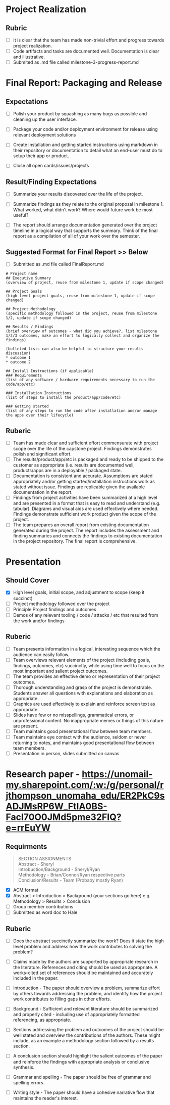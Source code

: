 # Project Realization
## Rubric
 - [ ] It is clear that the team has made non-trivial effort and progress towards project realization.  
 - [ ] Code artifacts and tasks are documented well. Documentation is clear and illustrative.
 - [ ] Submited as .md file called milestone-3-progress-report.md

# Final Report: Packaging and Release
## Expectations
- [ ] Polish your product by squashing as many bugs as possible and cleaning up the user interface.
- [ ] Package your code and/or deployment environment for release using relevant deployment solutions
- [ ] Create installation and getting started instructions using markdown in their repository or documentation to detail what an end-user must do to setup their app or product.
- [ ] Close all open cards/issues/projects


## Result/Finding Expectations
- [ ] Summarize your results discovered over the life of the project.
- [ ] Summarize findings as they relate to the original proposal in milestone 1. What worked, what didn't work? Where would future work be most useful?
- [ ] The report should arrange documentation generated over the project timeline in a logical way that supports the summary. Think of the final report as a compilation of all of your work over the semester.



## Suggested Format for Final Report >> Below
- [ ] Submitted as .md file called FinalReport.md
```
# Project name
## Executive Summary
(overview of project, reuse from milestone 1, update if scope changed)

## Project Goals
(high level project goals, reuse from milestone 1, update if scope changed)

## Project Methodology
(specific methodology followed in the project, reuse from milestone 1/2, update if scope changed)

## Results / Findings
(brief overview of outcomes - what did you achieve?, list milestone 1/2/3 outcomes, make an effort to logically collect and organize the findings)

(bulleted lists can also be helpful to structure your results discussion)
* outcome 1
* outcome 2

## Install Instructions (if applicable)
### Requirements
(list of any software / hardware requirements necessary to run the code/app/etc)

### Installation Instructions
(list of steps to install the product/app/code/etc)

### Getting started
(list of any steps to run the code after installation and/or manage the apps over their lifecycle)
```
## Ruberic
- [ ] Team has made clear and sufficient effort commensurate with project scope over the life of the capstone project. Findings demonstrates polish and significant effort.
- [ ] The results/product/app/etc is packaged and ready to be shipped to the customer as appropriate (i.e. results are documented well, products/apps are in a deployable / packaged state.
- [ ] Documentation is consistent and accurate. Assumptions are stated appropriately and/or getting started/installation instructions work as stated without issue. Findings are replicable given the available documentation in the report.
- [ ] Findings from project activities have been summarized at a high level and are presented in a format that is easy to read and understand (e.g. tabular). Diagrams and visual aids are used effectively where needed. Findings demonstrate sufficient work product given the scope of the project.
- [ ] The team prepares an overall report from existing documentation generated during the project. The report includes the assessment and finding summaries and connects the findings to existing documentation in the project repository. The final report is comprehensive.

# Presentation
## Should Cover
- [x] High level goals, initial scope, and adjustment to scope (keep it succinct)
- [ ] Project methodology followed over the project
- [ ] Principle Project findings and outcomes
- [ ] Demos of any relevant tooling / code / attacks / etc that resulted from the work and/or findings
## Ruberic
- [ ] Team presents information in a logical, interesting sequence which the audience can easily follow.
- [ ] Team overviews relevant elements of the project (including goals, findings, outcomes, etc) succinctly, while using time well to focus on the most important and salient project outcomes.
- [ ] The team provides an effective demo or representation of their project outcomes.
- [ ] Thorough understanding and grasp of the project is demonstrable. Students answer all questions with explanations and elaboration as appropriate.
- [ ] Graphics are used effectively to explain and reinforce screen text as appropriate.
- [ ] Slides have few or no misspellings, grammatical errors, or unprofessional content. No inappropriate memes or things of this nature are present.
- [ ] Team maintains good presentational flow between team members.
- [ ] Team maintains eye contact with the audience, seldom or never returning to notes, and maintains good presentational flow between team members.
- [ ] Presentation in person, slides submitted on canvas

# Research paper - https://unomail-my.sharepoint.com/:w:/g/personal/rjthompson_unomaha_edu/ER2PkC9sADJMsRP6W_FtIA0BS-Facl70O0JMd5pme32FIQ?e=rrEuYW
## Requirments
> SECTION ASSIGNMENTS  
>  Abstract - Sheryl  
>  Introbuction/Background - Sheryl/Ryan  
>  Methodology - Brian/Connor/Ryan respective parts  
>  Conclusion/Results - Team (Probaby mostly Ryan)  
 

- [x] ACM format
- [x] Abstract > Introduction > Background (your sections go here) e.g. Methodology > Results > Conclusion
- [ ] Group member contributions
- [ ] Submitted as word doc to Hale
## Ruberic
- [ ] Does the abstract succinctly summarize the work? Does it state the high level problem and address how the work contributes to solving the problem?
- [ ] Claims made by the authors are supported by appropriate research in the literature. References and citing should be used as appropriate. A works-cited set of references should be maintained and accurately included in the paper.
- [ ] Introduction - The paper should overview a problem, summarize effort by others towards addressing the problem, and identify how the project work contributes to filling gaps in other efforts.
- [ ] Background - Sufficient and relevant literature should be summarized and properly cited - including use of appropriately formatted referencing, as appropriate.
- [ ] Sections addressing the problem and outcomes of the project should be well stated and overview the contributions of the authors. These might include, as an example a methodology section followed by a results section.
- [ ] A conclusion section should highlight the salient outcomes of the paper and reinforce the findings with appropriate analysis or conclusive synthesis.
- [ ] Grammar and spelling - The paper should be free of grammar and spelling errors.
- [ ] Writing style - The paper should have a cohesive narrative flow that maintains the reader's interest.
      
